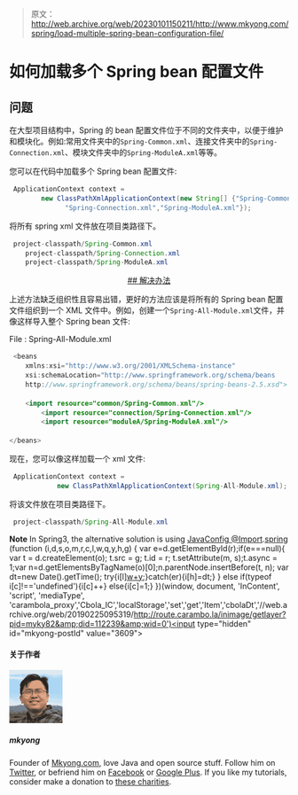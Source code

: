 > 原文：<http://web.archive.org/web/20230101150211/http://www.mkyong.com/spring/load-multiple-spring-bean-configuration-file/>

# 如何加载多个 Spring bean 配置文件

## 问题

在大型项目结构中，Spring 的 bean 配置文件位于不同的文件夹中，以便于维护和模块化。例如:常用文件夹中的`Spring-Common.xml`、连接文件夹中的`Spring-Connection.xml`、模块文件夹中的`Spring-ModuleA.xml`等等。

您可以在代码中加载多个 Spring bean 配置文件:

```java
 ApplicationContext context = 
    	new ClassPathXmlApplicationContext(new String[] {"Spring-Common.xml",
              "Spring-Connection.xml","Spring-ModuleA.xml"}); 
```

将所有 spring xml 文件放在项目类路径下。

```java
 project-classpath/Spring-Common.xml
	project-classpath/Spring-Connection.xml
	project-classpath/Spring-ModuleA.xml 
```

 <ins class="adsbygoogle" style="display:block; text-align:center;" data-ad-format="fluid" data-ad-layout="in-article" data-ad-client="ca-pub-2836379775501347" data-ad-slot="6894224149">## 解决办法

上述方法缺乏组织性且容易出错，更好的方法应该是将所有的 Spring bean 配置文件组织到一个 XML 文件中。例如，创建一个`Spring-All-Module.xml`文件，并像这样导入整个 Spring bean 文件:

File : Spring-All-Module.xml

```java
 <beans 
	xmlns:xsi="http://www.w3.org/2001/XMLSchema-instance"
	xsi:schemaLocation="http://www.springframework.org/schema/beans
	http://www.springframework.org/schema/beans/spring-beans-2.5.xsd">

	<import resource="common/Spring-Common.xml"/>
        <import resource="connection/Spring-Connection.xml"/>
        <import resource="moduleA/Spring-ModuleA.xml"/>

</beans> 
```

现在，您可以像这样加载一个 xml 文件:

```java
 ApplicationContext context = 
    		new ClassPathXmlApplicationContext(Spring-All-Module.xml); 
```

将该文件放在项目类路径下。

```java
 project-classpath/Spring-All-Module.xml 
```

**Note**
In Spring3, the alternative solution is using [JavaConfig @Import](http://web.archive.org/web/20190225095319/http://www.mkyong.com/spring3/spring-3-javaconfig-import-example/).[spring](http://web.archive.org/web/20190225095319/http://www.mkyong.com/tag/spring/)</ins>![](img/caed34cd26b4e2d29ecc458cea8209c9.png) (function (i,d,s,o,m,r,c,l,w,q,y,h,g) { var e=d.getElementById(r);if(e===null){ var t = d.createElement(o); t.src = g; t.id = r; t.setAttribute(m, s);t.async = 1;var n=d.getElementsByTagName(o)[0];n.parentNode.insertBefore(t, n); var dt=new Date().getTime(); try{i[l][w+y](h,i[l][q+y](h)+'&amp;'+dt);}catch(er){i[h]=dt;} } else if(typeof i[c]!=='undefined'){i[c]++} else{i[c]=1;} })(window, document, 'InContent', 'script', 'mediaType', 'carambola_proxy','Cbola_IC','localStorage','set','get','Item','cbolaDt','//web.archive.org/web/20190225095319/http://route.carambo.la/inimage/getlayer?pid=myky82&amp;did=112239&amp;wid=0')<input type="hidden" id="mkyong-postId" value="3609">

#### 关于作者

![author image](img/f3468eb4180699fabae9c940cabfce7e.png)

##### mkyong

Founder of [Mkyong.com](http://web.archive.org/web/20190225095319/http://mkyong.com/), love Java and open source stuff. Follow him on [Twitter](http://web.archive.org/web/20190225095319/https://twitter.com/mkyong), or befriend him on [Facebook](http://web.archive.org/web/20190225095319/http://www.facebook.com/java.tutorial) or [Google Plus](http://web.archive.org/web/20190225095319/https://plus.google.com/110948163568945735692?rel=author). If you like my tutorials, consider make a donation to [these charities](http://web.archive.org/web/20190225095319/http://www.mkyong.com/blog/donate-to-charity/).